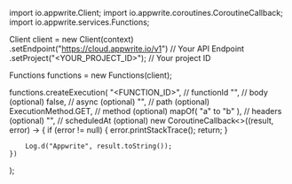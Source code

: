 import io.appwrite.Client;
import io.appwrite.coroutines.CoroutineCallback;
import io.appwrite.services.Functions;

Client client = new Client(context)
    .setEndpoint("https://cloud.appwrite.io/v1") // Your API Endpoint
    .setProject("<YOUR_PROJECT_ID>"); // Your project ID

Functions functions = new Functions(client);

functions.createExecution(
    "<FUNCTION_ID>", // functionId 
    "<BODY>", // body (optional)
    false, // async (optional)
    "<PATH>", // path (optional)
    ExecutionMethod.GET, // method (optional)
    mapOf( "a" to "b" ), // headers (optional)
    "", // scheduledAt (optional)
    new CoroutineCallback<>((result, error) -> {
        if (error != null) {
            error.printStackTrace();
            return;
        }

        Log.d("Appwrite", result.toString());
    })
);


